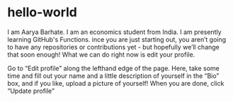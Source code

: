 # hello-world
I am Aarya Barhate. I am an economics student from India. I am presently learning GitHub's Functions.
ince you are just starting out, you aren’t going to have any repositories or contributions yet - but hopefully we’ll change that soon enough! What we can do right now is edit your profile.

Go to “Edit profile” along the lefthand edge of the page. Here, take some time and fill out your name and a little description of yourself in the “Bio” box, and if you like, upload a picture of yourself! When you are done, click “Update profile”

